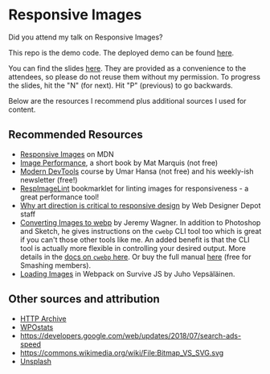 # Responsive Images

Did you attend my talk on Responsive Images?

This repo is the demo code. The deployed demo can be found [here](https://siakaramalegos.github.io/responsive-images-demo/).

You can find the slides [here](https://siakaramalegos.github.io/responsive-images-slides/). They are provided as a convenience to the attendees, so please do not reuse them without my permission. To progress the slides, hit the "N" (for next). Hit "P" (previous) to go backwards.

Below are the resources I recommend plus additional sources I used for content.

## Recommended Resources

- [Responsive Images](https://developer.mozilla.org/en-US/docs/Learn/HTML/Multimedia_and_embedding/Responsive_images) on MDN
- [Image Performance](https://abookapart.com/products/image-performance), a short book by Mat Marquis (not free)
- [Modern DevTools](https://moderndevtools.com/) course by Umar Hansa (not free) and his weekly-ish newsletter (free!)
- [RespImageLint](https://ausi.github.io/respimagelint/) bookmarklet for linting images for responsiveness - a great performance tool!
- [Why art direction is critical to responsive design](https://www.webdesignerdepot.com/2017/04/why-art-direction-is-critical-to-responsive-design/) by Web Designer Depot staff
- [Converting Images to webp](https://www.smashingmagazine.com/2018/07/converting-images-to-webp/) by Jeremy Wagner. In addition to Photoshop and Sketch, he gives instructions on the `cwebp` CLI tool too which is great if you can't those other tools like me. An added benefit is that the CLI tool is actually more flexible in controlling your desired output. More details in the [docs on `cwebp` here](https://developers.google.com/speed/webp/docs/cwebp). Or buy the full manual [here](https://www.smashingmagazine.com/2018/07/webp-manual/) (free for Smashing members).
- [Loading Images](https://survivejs.com/webpack/loading/images/) in Webpack on Survive JS by Juho Vepsäläinen.

## Other sources and attribution

- [HTTP Archive](https://www.httparchive.org)
- [WPOstats](https://wpostats.com/)
- https://developers.google.com/web/updates/2018/07/search-ads-speed
- https://commons.wikimedia.org/wiki/File:Bitmap_VS_SVG.svg
- [Unsplash](https://unsplash.com)
